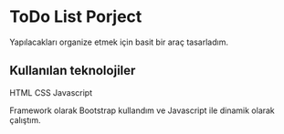 # ToDo List Porject
Yapılacakları organize etmek için basit bir araç tasarladım.
 
## Kullanılan teknolojiler
HTML
CSS
Javascript

Framework olarak Bootstrap kullandım ve Javascript ile dinamik olarak çalıştım. 
